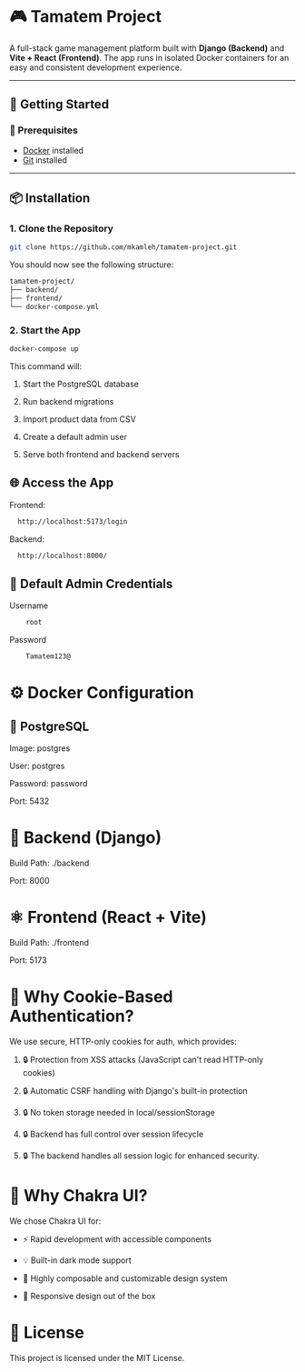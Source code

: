 # 🎮 Tamatem Project

A full-stack game management platform built with **Django (Backend)** and **Vite + React (Frontend)**. The app runs in isolated Docker containers for an easy and consistent development experience.

---

## 🚀 Getting Started

### 🔧 Prerequisites

- [Docker](https://www.docker.com/) installed
- [Git](https://git-scm.com/) installed

---

## 📦 Installation

### 1. Clone the Repository

```bash
git clone https://github.com/mkamleh/tamatem-project.git
```

You should now see the following structure:

```bash
tamatem-project/
├── backend/
├── frontend/
└── docker-compose.yml
```

### 2. Start the App

```bash
docker-compose up
```

This command will:

1. Start the PostgreSQL database

2. Run backend migrations

3. Import product data from CSV

4. Create a default admin user

5. Serve both frontend and backend servers

## 🌐 Access the App

Frontend:

```bash
  http://localhost:5173/login
```

Backend:

```bash
  http://localhost:8000/
```

## 🔐 Default Admin Credentials

Username

```bash
    root
```

Password

```bash
    Tamatem123@
```

# ⚙️ Docker Configuration

## 🐘 PostgreSQL

Image: postgres

User: postgres

Password: password

Port: 5432

# 🧠 Backend (Django)

Build Path: ./backend

Port: 8000

# ⚛️ Frontend (React + Vite)

Build Path: ./frontend

Port: 5173

# 🔐 Why Cookie-Based Authentication?

We use secure, HTTP-only cookies for auth, which provides:

1. 🔒 Protection from XSS attacks (JavaScript can't read HTTP-only cookies)

2. 🔒 Automatic CSRF handling with Django's built-in protection

3. 🔒 No token storage needed in local/sessionStorage

4. 🔒 Backend has full control over session lifecycle

5. 🔒 The backend handles all session logic for enhanced security.

# 🎨 Why Chakra UI?

We chose Chakra UI for:

- ⚡️ Rapid development with accessible components

- 💡 Built-in dark mode support

- 🧩 Highly composable and customizable design system

- 📱 Responsive design out of the box

# 📄 License

This project is licensed under the MIT License.
